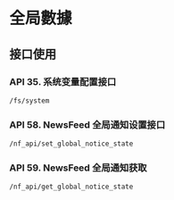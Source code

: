 # 全局數據

## 接口使用

### API 35. 系统变量配置接口

`/fs/system`

### API 58. NewsFeed 全局通知设置接口

`/nf_api/set_global_notice_state`

### API 59. NewsFeed 全局通知获取

`/nf_api/get_global_notice_state`
